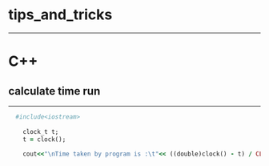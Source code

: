 # tips_and_tricks


__________________________________________
#  C++

## calculate time run

__________________________________________
```ruby
  #include<iostream>
  
	clock_t t;
	t = clock();                                                                                 //start
                                                                                                      //run
	cout<<"\nTime taken by program is :\t"<< ((double)clock() - t) / CLOCKS_PER_SEC << " sec\n";//stop
``` 
